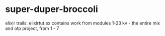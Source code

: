 # super-duper-broccoli
elixir trails: elixirtut.ex contains work from modules 1-23
kv - the entire mix and otp project, from 1 - 7